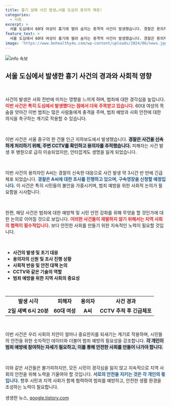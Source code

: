 ```yaml
---
title: 흉기 살해 사건 발생…서울 도심의 용의자 체포!
categories:
  - 사회
excerpt: >
  서울 도심에서 60대 여성이 흉기에 찔려 숨지는 충격적 사건이 발생했습니다. 경찰은 용의자를 신속히 검거하고 사건 경위를 조사 중입니다. 누가, 왜 이 끔찍한 범죄를 저질렀는지 그 배경이 궁금합니다!
feature_text: >
  서울 도심에서 60대 여성이 흉기에 찔려 숨지는 충격적 사건이 발생했습니다. 경찰은 용의자를 신속히 검거하고 사건 경위를 조사 중입니다. 누가, 왜 이 끔찍한 범죄를 저질렀는지 그 배경이 궁금합니다!
image: 'https://www.behealthy4u.com/wp-content/uploads/2024/06/news.jpg'
---
```


<p><img src="https://www.behealthy4u.com/wp-content/uploads/2024/06/news.jpg" alt="info 속보" /></p>

<h2 data-ke-size="size26">서울 도심에서 발생한 흉기 사건의 경과와 사회적 영향</h2>

<p data-ke-size="size16">&nbsp;</p>

<p>사건의 발생은 사회 전반에 미치는 영향을 느끼게 하며, 범죄에 대한 경각심을 높입니다. <b><span style="color: #ee2323;">이번 사건은 특히 도심에서 발생했다는 점에서 더욱 주목받고 있습니다.</span></b> 60대 여성의 목숨을 앗아간 이번 범죄는 많은 사람들에게 충격을 주며, 범죄 예방과 사회 안전에 대한 의식을 촉구하는 계기로 작용할 수 있습니다. </p>

<p data-ke-size="size16">&nbsp;</p>

<p>이번 사건은 서울 중구의 한 건물 인근 지하보도에서 발생했습니다. <b><span style="background-color: #21538527;">경찰은 사건을 신속하게 처리하기 위해, 주변 CCTV를 확인하고 용의자를 추적했습니다.</span></b> 피해자는 사건 발생 후 병원으로 급히 이송되었지만, 안타깝게도 생명을 잃게 되었습니다. </p>

<p data-ke-size="size16">&nbsp;</p>

<p>이번 사건의 용의자인 A씨는 경찰의 신속한 대응으로 사건 발생 약 3시간 반 만에 긴급체포 되었습니다. <b><span style="color: #1a5490;">경찰은 A씨에 대한 조사를 진행하고 있으며, 구속영장을 신청할 예정입니다.</span></b> 이 사건은 특히 시민들의 불안을 가중시키며, 범죄 예방을 위한 사회적 논의가 필요함을 시사합니다. </p>

<p data-ke-size="size16">&nbsp;</p>

<p>한편, 해당 사건은 범죄에 대한 예방책 및 시민 안전 강화를 위해 무엇을 할 것인가에 대한 논의로 이어질 것으로 보입니다. <b><span style="color: #ee2323;">이러한 사건들이 재발하지 않기 위해서는 지역 사회의 협력이 필수적입니다.</span></b> 보다 안전한 사회를 만들기 위한 지속적인 노력이 필요할 것입니다.</p>

<p data-ke-size="size16">&nbsp;</p>

<ul>
    <li><b>사건의 발생 및 초기 대응</b></li>
    <li><b>용의자의 신원 및 조사 진행 상황</b></li>
    <li><b>사회적 반응 및 안전 대책 논의</b></li>
    <li><b>CCTV와 같은 기술의 역할</b></li>
    <li><b>범죄 예방을 위한 지역 사회의 중요성</b></li>
</ul>

<p data-ke-size="size16">&nbsp;</p>

<table style="width: 100%;">
    <tr>
        <td style="text-align: center; height: 17px;"><b>발생 시각</b></td>
        <td style="text-align: center; height: 17px;"><b>피해자</b></td>
        <td style="text-align: center; height: 17px;"><b>용의자</b></td>
        <td style="text-align: center; height: 17px;"><b>사건 경과</b></td>
    </tr>
    <tr>
        <td style="text-align: center; height: 17px;"><b>2일 새벽 6시 20분</b></td>
        <td style="text-align: center; height: 17px;"><b>60대 여성</b></td>
        <td style="text-align: center; height: 17px;"><b>A씨</b></td>
        <td style="text-align: center; height: 17px;"><b>CCTV 추적 후 긴급체포</b></td>
    </tr>
</table>

<p data-ke-size="size16">&nbsp;</p>

<p>이번 사건은 우리 사회의 치안이 얼마나 중요한지를 되새기는 계기로 작용하며, 시민들의 안전을 위한 숫자적인 데이터와 더불어 범죄 예방의 필요성을 강조합니다. <b><span style="background-color: #21538527;">각 개인이 범죄 예방에 참여하는 자세가 필요하고, 이를 통해 안전한 사회를 만들어 나가야 합니다.</span></b> </p>

<p data-ke-size="size16">&nbsp;</p> 

<p>이와 같은 사건들은 불가피하지만, 모든 시민이 경각심을 잃지 않고 지속적으로 지역 사회의 안전을 위해 노력을 기울여야 할 것입니다. <b><span style="color: #1a5490;">서로의 안전을 지키는 것은 각 개인의 몫입니다.</span></b>  향후 시민과 지역 사회가 함께 협력하여 범죄를 예방하고, 안전한 생활 환경을 조성하는 노력이 필요합니다.</p>
생생한 뉴스, <a href="https://qoogle.tistory.com" rel="dofollow">qoogle.tistory.com</a>


